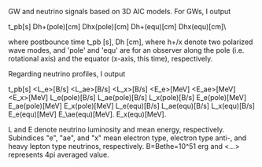 GW and neutrino signals based on 3D AIC models.
For GWs, I output

t_pb[s]     Dh+(pole)[cm]     Dhx(pole)[cm]      Dh+(equ)[cm]      Dhx(equ)[cm]\\

where postbounce time t_pb [s], Dh [cm], where h+/x denote two polarized wave modes,
and 'pole' and 'equ' are for an observer along the pole (i.e. rotational axis) and the equator (x-axis, this time), respectively.

Regarding neutrino profiles, I output

t_pb[s]        <L_e>[B/s]       <L_ae>[B/s]        <L_x>[B/s]        <E_e>[MeV]       <E_ae>[MeV]        <E_x>[MeV]    L_e(pole)[B/s]   L_ae(pole\)[B/s]    L_x(pole)[B/s]    E_e(pole)[MeV]   E_ae(pole)[MeV]    E_x(pole)[MeV]     L_e(equ)[B/s]    L_ae(equ)[B/s]     L_x(equ)[B/s]     E_e(equ)[MeV]    E_\ae(equ)[MeV].    E_x(equ)[MeV].

L and E denote neutrino luminosity and mean energy, respectively.
Subindices "e", "ae", and "x" mean electron type, electron type anti-, and heavy lepton type neutrinos, respectively.
B=Bethe=10^51 erg and <...> represents 4pi averaged value.
